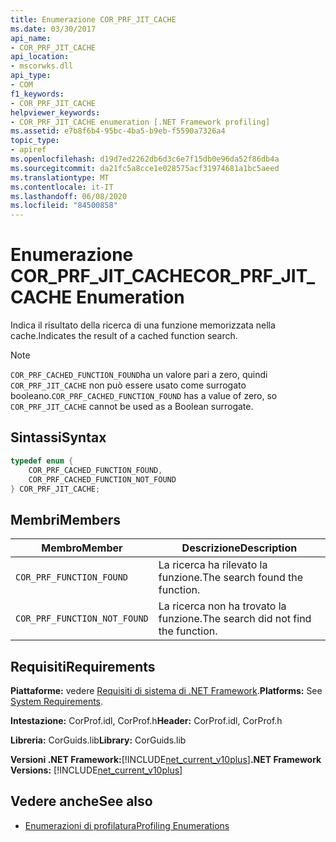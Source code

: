 ```yaml
---
title: Enumerazione COR_PRF_JIT_CACHE
ms.date: 03/30/2017
api_name:
- COR_PRF_JIT_CACHE
api_location:
- mscorwks.dll
api_type:
- COM
f1_keywords:
- COR_PRF_JIT_CACHE
helpviewer_keywords:
- COR_PRF_JIT_CACHE enumeration [.NET Framework profiling]
ms.assetid: e7b8f6b4-95bc-4ba5-b9eb-f5590a7326a4
topic_type:
- apiref
ms.openlocfilehash: d19d7ed2262db6d3c6e7f15db0e96da52f86db4a
ms.sourcegitcommit: da21fc5a8cce1e028575acf31974681a1bc5aeed
ms.translationtype: MT
ms.contentlocale: it-IT
ms.lasthandoff: 06/08/2020
ms.locfileid: "84500858"
---
```

# <a name="cor_prf_jit_cache-enumeration"></a><span data-ttu-id="9a592-102">Enumerazione COR_PRF_JIT_CACHE</span><span class="sxs-lookup"><span data-stu-id="9a592-102">COR_PRF_JIT_CACHE Enumeration</span></span>
<span data-ttu-id="9a592-103">Indica il risultato della ricerca di una funzione memorizzata nella cache.</span><span class="sxs-lookup"><span data-stu-id="9a592-103">Indicates the result of a cached function search.</span></span>  
  
> [!NOTE]
> <span data-ttu-id="9a592-104">`COR_PRF_CACHED_FUNCTION_FOUND`ha un valore pari a zero, quindi `COR_PRF_JIT_CACHE` non può essere usato come surrogato booleano.</span><span class="sxs-lookup"><span data-stu-id="9a592-104">`COR_PRF_CACHED_FUNCTION_FOUND` has a value of zero, so `COR_PRF_JIT_CACHE` cannot be used as a Boolean surrogate.</span></span>  
  
## <a name="syntax"></a><span data-ttu-id="9a592-105">Sintassi</span><span class="sxs-lookup"><span data-stu-id="9a592-105">Syntax</span></span>  
  
```cpp  
typedef enum {  
    COR_PRF_CACHED_FUNCTION_FOUND,  
    COR_PRF_CACHED_FUNCTION_NOT_FOUND  
} COR_PRF_JIT_CACHE;  
```  
  
## <a name="members"></a><span data-ttu-id="9a592-106">Membri</span><span class="sxs-lookup"><span data-stu-id="9a592-106">Members</span></span>  
  
|<span data-ttu-id="9a592-107">Membro</span><span class="sxs-lookup"><span data-stu-id="9a592-107">Member</span></span>|<span data-ttu-id="9a592-108">Descrizione</span><span class="sxs-lookup"><span data-stu-id="9a592-108">Description</span></span>|  
|------------|-----------------|  
|`COR_PRF_FUNCTION_FOUND`|<span data-ttu-id="9a592-109">La ricerca ha rilevato la funzione.</span><span class="sxs-lookup"><span data-stu-id="9a592-109">The search found the function.</span></span>|  
|`COR_PRF_FUNCTION_NOT_FOUND`|<span data-ttu-id="9a592-110">La ricerca non ha trovato la funzione.</span><span class="sxs-lookup"><span data-stu-id="9a592-110">The search did not find the function.</span></span>|  
  
## <a name="requirements"></a><span data-ttu-id="9a592-111">Requisiti</span><span class="sxs-lookup"><span data-stu-id="9a592-111">Requirements</span></span>  
 <span data-ttu-id="9a592-112">**Piattaforme:** vedere [Requisiti di sistema di .NET Framework](../../get-started/system-requirements.md).</span><span class="sxs-lookup"><span data-stu-id="9a592-112">**Platforms:** See [System Requirements](../../get-started/system-requirements.md).</span></span>  
  
 <span data-ttu-id="9a592-113">**Intestazione:** CorProf.idl, CorProf.h</span><span class="sxs-lookup"><span data-stu-id="9a592-113">**Header:** CorProf.idl, CorProf.h</span></span>  
  
 <span data-ttu-id="9a592-114">**Libreria:** CorGuids.lib</span><span class="sxs-lookup"><span data-stu-id="9a592-114">**Library:** CorGuids.lib</span></span>  
  
 <span data-ttu-id="9a592-115">**Versioni .NET Framework:**[!INCLUDE[net_current_v10plus](../../../../includes/net-current-v10plus-md.md)]</span><span class="sxs-lookup"><span data-stu-id="9a592-115">**.NET Framework Versions:** [!INCLUDE[net_current_v10plus](../../../../includes/net-current-v10plus-md.md)]</span></span>  
  
## <a name="see-also"></a><span data-ttu-id="9a592-116">Vedere anche</span><span class="sxs-lookup"><span data-stu-id="9a592-116">See also</span></span>

- [<span data-ttu-id="9a592-117">Enumerazioni di profilatura</span><span class="sxs-lookup"><span data-stu-id="9a592-117">Profiling Enumerations</span></span>](profiling-enumerations.md)
